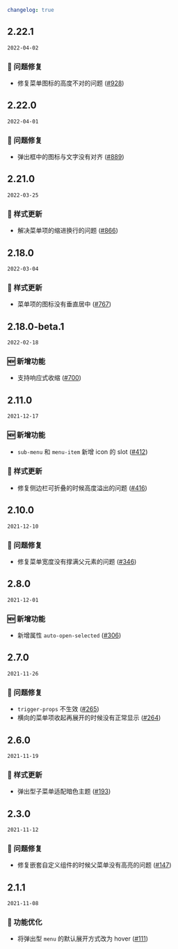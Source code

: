 ```yaml
changelog: true
```

## 2.22.1

`2022-04-02`

### 🐛 问题修复

- 修复菜单图标的高度不对的问题 ([#928](https://github.com/arco-design/arco-design-vue/pull/928))


## 2.22.0

`2022-04-01`

### 🐛 问题修复

- 弹出框中的图标与文字没有对齐 ([#889](https://github.com/arco-design/arco-design-vue/pull/889))


## 2.21.0

`2022-03-25`

### 💅 样式更新

- 解决菜单项的缩进换行的问题 ([#866](https://github.com/arco-design/arco-design-vue/pull/866))


## 2.18.0

`2022-03-04`

### 💅 样式更新

- 菜单项的图标没有垂直居中 ([#767](https://github.com/arco-design/arco-design-vue/pull/767))


## 2.18.0-beta.1

`2022-02-18`

### 🆕 新增功能

- 支持响应式收缩 ([#700](https://github.com/arco-design/arco-design-vue/pull/700))


## 2.11.0

`2021-12-17`

### 🆕 新增功能

- `sub-menu` 和 `menu-item` 新增 icon 的 slot ([#412](https://github.com/arco-design/arco-design-vue/pull/412))

### 💅 样式更新

- 修复侧边栏可折叠的时候高度溢出的问题 ([#416](https://github.com/arco-design/arco-design-vue/pull/416))


## 2.10.0

`2021-12-10`

### 🐛 问题修复

- 修复菜单宽度没有撑满父元素的问题 ([#346](https://github.com/arco-design/arco-design-vue/pull/346))


## 2.8.0

`2021-12-01`

### 🆕 新增功能

- 新增属性  `auto-open-selected` ([#306](https://github.com/arco-design/arco-design-vue/pull/306))


## 2.7.0

`2021-11-26`

### 🐛 问题修复

- `trigger-props` 不生效 ([#265](https://github.com/arco-design/arco-design-vue/pull/265))
- 横向的菜单项收起再展开的时候没有正常显示 ([#264](https://github.com/arco-design/arco-design-vue/pull/264))


## 2.6.0

`2021-11-19`

### 💅 样式更新

- 弹出型子菜单适配暗色主题 ([#193](https://github.com/arco-design/arco-design-vue/pull/193))


## 2.3.0

`2021-11-12`

### 🐛 问题修复

- 修复嵌套自定义组件的时候父菜单没有高亮的问题 ([#147](https://github.com/arco-design/arco-design-vue/pull/147))


## 2.1.1

`2021-11-08`

### 💎 功能优化

- 将弹出型 `menu` 的默认展开方式改为 hover ([#111](https://github.com/arco-design/arco-design-vue/pull/111))

